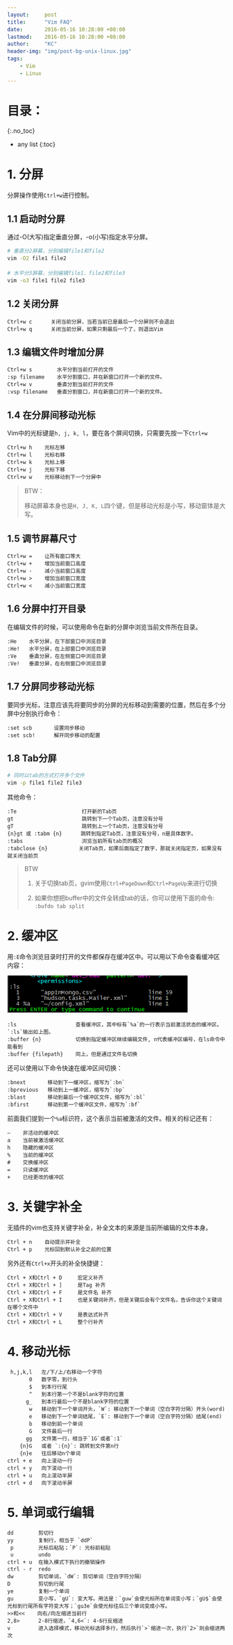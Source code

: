 ```yaml
---
layout:     post
title:      "Vim FAQ"
date:       2016-05-16 10:28:00 +08:00
lastmod: 	2016-05-16 10:28:00 +08:00
author:     "KC"
header-img: "img/post-bg-unix-linux.jpg"
tags:
    - Vim
    - Linux
---
```


# 目录：
{:.no_toc}
* any list
{:toc}

# 1. 分屏

分屏操作使用`Ctrl+w`进行控制。

## 1.1 启动时分屏

通过-O(大写)指定垂直分屏，-o(小写)指定水平分屏。

```bash
# 垂直分2屏幕，分别编辑file1和file2
vim -O2 file1 file2 

# 水平分3屏幕，分别编辑file1、file2和file3
vim -o3 file1 file2 file3
```

## 1.2 关闭分屏

	Ctrl+w c      关闭当前分屏，当若当前已是最后一个分屏则不会退出
	Ctrl+w q      关闭当前分屏，如果只剩最后一个了，则退出Vim

## 1.3 编辑文件时增加分屏

	Ctrl+w s        水平分割当前打开的文件
	:sp filename    水平分割窗口，并在新窗口打开一个新的文件。
	Ctrl+w v        垂直分割当前打开的文件
	:vsp filename   垂直分割窗口，并在新窗口打开一个新的文件。

## 1.4 在分屏间移动光标

Vim中的光标键是`h, j, k, l`，要在各个屏间切换，只需要先按一下`Ctrl+w`

	Ctrl+w h    光标左移
	Ctrl+w l    光标右移
	Ctrl+w k    光标上移
	Ctrl+w j    光标下移
	Ctrl+w w    光标移动到下一个分屏中

> BTW：
> 
> 移动屏幕本身也是`H, J, K, L`四个键，但是移动光标是小写，移动窗体是大写。

## 1.5 调节屏幕尺寸

	Ctrl+w =    让所有窗口等大
	Ctrl+w +    增加当前窗口高度
	Ctrl+w -    减小当前窗口高度
	Ctrl+w >    增加当前窗口宽度
	Ctrl+w <    减小当前窗口宽度

## 1.6 分屏中打开目录

在编辑文件的时候，可以使用命令在新的分屏中浏览当前文件所在目录。

	:He    水平分屏，在下部窗口中浏览目录
	:He!   水平分屏，在上部窗口中浏览目录
	:Ve    垂直分屏，在左侧窗口中浏览目录
	:Ve!   垂直分屏，在右侧窗口中浏览目录

## 1.7 分屏同步移动光标

要同步光标，注意应该先将要同步的分屏的光标移动到需要的位置，然后在多个分屏中分别执行命令：

	:set scb       设置同步移动
	:set scb!      解开同步移动的配置

## 1.8 Tab分屏

```bash
# 同时以tab的方式打开多个文件
vim -p file1 file2 file3
```

其他命令：

	:Te                     打开新的Tab页
	gt                      跳转到下一个Tab页，注意没有分号
	gT                      跳转到上一个Tab页，注意没有分号
	{n}gt 或 :tabm {n}      跳转到指定Tab页，注意没有分号，n是具体数字。
	:tabs                   浏览当前所有tab页的概况
	:tabclose {n}          关闭Tab页，如果后面指定了数字，那就关闭指定页，如果没有就关闭当前页

> BTW
>
> 1. 关于切换tab页，gvim使用`Ctrl+PageDown`和`Ctrl+PageUp`来进行切换
> 
> 2. 如果你想把buffer中的文件全转成tab的话，你可以使用下面的命令:
> `:bufdo tab split`

# 2. 缓冲区

用`:E`命令浏览目录时打开的文件都保存在缓冲区中。可以用以下命令查看缓冲区内容：

![查看缓冲期内容](/attachments/2016-05-16/vim-1.png)

	:ls                   查看缓冲区，其中标有`%a`的一行表示当前激活状态的缓冲区。`:ls`输出如上图。
	:buffer {n}           切换到指定缓冲区继续编辑文件, n代表缓冲区编号，在ls命令中能看到
	:buffer {filepath}    同上，但是通过文件名切换

还可以使用以下命令快速在缓冲区间切换：
 
	:bnext       移动到下一缓冲区，缩写为`:bn`
	:bprevious   移动到上一缓冲区，缩写为`:bp`
	:blast       移动到最后一个缓冲区文件，缩写为`:bl`
	:bfirst      移动到第一个缓冲区文件，缩写为`:bf`

前面我们提到一个`%a`标识符，这个表示当前被激活的文件。相关的标记还有：

	–    非活动的缓冲区
	a    当前被激活缓冲区
	h    隐藏的缓冲区
	%    当前的缓冲区
	#    交换缓冲区
	=    只读缓冲区
	+    已经更改的缓冲区


# 3. 关键字补全

无插件的vim也支持关键字补全，补全文本的来源是当前所编辑的文件本身。

	Ctrl + n    自动提示并补全
	Ctrl + p    光标回到默认补全之前的位置

另外还有`Ctrl+x`开头的补全快捷键：

	Ctrl + X和Ctrl + D     宏定义补齐
	Ctrl + X和Ctrl + ]     是Tag 补齐
	Ctrl + X和Ctrl + F     是文件名 补齐
	Ctrl + X和Ctrl + I     也是关键词补齐，但是关键后会有个文件名，告诉你这个关键词在哪个文件中
	Ctrl + X和Ctrl + V     是表达式补齐
	Ctrl + X和Ctrl + L     整个行补齐

# 4. 移动光标

	 h,j,k,l   左/下/上/右移动一个字符
	       0   数字零，到行头
	       $   到本行行尾
	       ^   到本行第一个不是blank字符的位置
	      g_   到本行最后一个不是blank字符的位置
	       w   移动到下一个单词开头，`W`: 移动到下一个单词（空白字符分隔）开头(word)
	       e   移动到下一个单词结尾，`E`: 移动到下一个单词（空白字符分隔）结尾(end)
	       b   移动到前一个单词
	       G   文件最后一行
	      gg   文件第一行，相当于`1G`或者`:1`
	    {n}G   或者 `:{n}`: 跳转到文件第n行
	    {n}e   往后移动n个单词
	ctrl + e   向上滚动一行
	ctrl + y   向下滚动一行
	ctrl + u   向上滚动半屏
	ctrl + d   向下滚动半屏
	

# 5. 单词或行编辑

	dd        剪切行
	yy        复制行，相当于 `ddP`
	 p        光标后粘贴；`P`: 光标前粘贴
	 u        undo
	ctrl + u  在输入模式下执行的撤销操作
	ctrl - r  redo
	dw        剪切单词，`dW`: 剪切单词（空白字符分隔）
	D         剪切到行尾
	ye        复制一个单词
	gu        变小写，`gU`: 变大写。用法是：`guw`会使光标所在单词变小写；`gU$`会使光标到行尾所有字符变大写；`gu3e`会使光标往后三个单词变成小写。
	>>和<<    向右/向左缩进当前行
	2,8>      2-8行缩进，`4,6<`: 4-6行反缩进
	v         进入选择模式，移动光标选择多行，然后执行`>`缩进一次，执行`2>`则会缩进两次